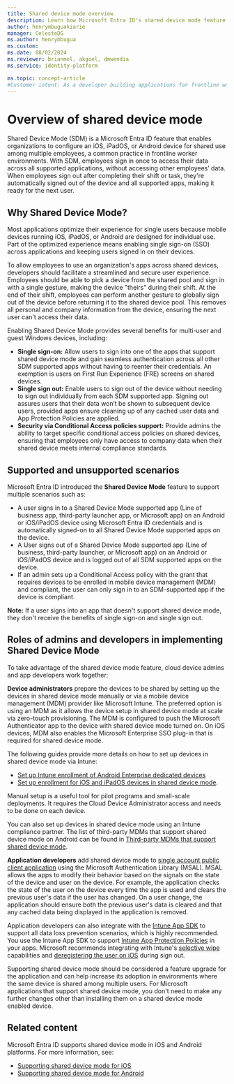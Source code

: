 ```yaml
---
title: Shared device mode overview
description: Learn how Microsoft Entra ID's shared device mode feature enables device sharing for your frontline workers.
author: henrymbuguakiarie
manager: CelesteDG
ms.author: henrymbugua
ms.custom:
ms.date: 08/02/2024
ms.reviewer: brianmel, akgoel, dmwendia
ms.service: identity-platform

ms.topic: concept-article
#Customer intent: As a developer building applications for frontline workers, I want to understand how to enable shared device mode in my apps using Microsoft Entra ID, so that I can provide a secure and optimized experience for users on shared Android and iOS devices.
---
```


# Overview of shared device mode

Shared Device Mode (SDM) is a Microsoft Entra ID feature that enables organizations to configure an iOS, iPadOS, or Android device for shared use among multiple employees, a common practice in frontline worker environments. With SDM, employees sign in once to access their data across all supported applications, without accessing other employees’ data. When employees sign out after completing their shift or task, they're automatically signed out of the device and all supported apps, making it ready for the next user.

## Why Shared Device Mode?

Most applications optimize their experience for single users because mobile devices running iOS, iPadOS, or Android are designed for individual use. Part of the optimized experience means enabling single sign-on (SSO) across applications and keeping users signed in on their devices. 

To allow employees to use an organization's apps across shared devices, developers should facilitate a streamlined and secure user experience. Employees should be able to pick a device from the shared pool and sign in with a single gesture, making the device "theirs" during their shift. At the end of their shift, employees can perform another gesture to globally sign out of the device before returning it to the shared device pool. This removes all personal and company information from the device, ensuring the next user can't access their data. 

Enabling Shared Device Mode provides several benefits for multi-user and guest Windows devices, including:

- **Single sign-on:** Allow users to sign into one of the apps that support shared device mode and gain seamless authentication across all other SDM supported apps without having to reenter their credentials. An exemption is users on First Run Experience (FRE) screens on shared devices. 
- **Single sign out:** Enable users to sign out of the device without needing to sign out individually from each SDM supported app. Signing out assures users that their data won’t be shown to subsequent device users, provided apps ensure cleaning up of any cached user data and App Protection Policies are applied.
- **Security via Conditional Access policies support:** Provide admins the ability to target specific conditional access policies on shared devices, ensuring that employees only have access to company data when their shared device meets internal compliance standards.

## Supported and unsupported scenarios

Microsoft Entra ID introduced the **Shared Device Mode** feature to support multiple scenarios such as: 

- A user signs in to a Shared Device Mode supported app (Line of business app, third-party launcher app, or Microsoft app) on an Android or iOS/iPadOS device using Microsoft Entra ID credentials and is automatically signed-on to all Shared Device Mode supported apps on the device.
- A User signs out of a Shared Device Mode supported app (Line of business, third-party launcher, or Microsoft app) on an Android or iOS/iPadOS device and is logged out of all SDM supported apps on the device.
- If an admin sets up a Conditional Access policy with the grant that requires devices to be enrolled in mobile device management (MDM) and compliant, the user can only sign in to an SDM-supported app if the device is compliant.

**Note:** If a user signs into an app that doesn't support shared device mode, they don't receive the benefits of single sign-on and single sign out.

## Roles of admins and developers in implementing Shared Device Mode

To take advantage of the shared device mode feature, cloud device admins and app developers work together:

**Device administrators** prepare the devices to be shared by setting up the devices in shared device mode manually or via a mobile device management (MDM) provider like Microsoft Intune. The preferred option is using an MDM as it allows the device setup in shared device mode at scale via zero-touch provisioning. The MDM is configured to push the Microsoft Authenticator app to the device with shared device mode turned on. On iOS devices, MDM also enables the Microsoft Enterprise SSO plug-in that is required for shared device mode. 

The following guides provide more details on how to set up devices in shared device mode via Intune:

- [Set up Intune enrollment of Android Enterprise dedicated devices](/mem/intune/enrollment/android-kiosk-enroll) 
- [Set up enrollment for iOS and iPadOS devices in shared device mode](/mem/intune/enrollment/automated-device-enrollment-shared-device-mode).

Manual setup is a useful tool for pilot programs and small-scale deployments. It requires the Cloud Device Administrator access and needs to be done on each device. 
    
You can also set up devices in shared device mode using an Intune compliance partner. The list of third-party MDMs that support shared device mode on Android can be found in [Third-party MDMs that support shared device mode](/entra/identity-platform/msal-android-shared-devices#third-party-mdms-that-support-shared-device-mode).

**Application developers** add shared device mode to [single account public client application](single-multi-account.md#single-account-public-client-application) using the Microsoft Authentication Library (MSAL). MSAL allows the apps to modify their behavior based on the signals on the state of the device and user on the device. For example, the application checks the state of the user on the device every time the app is used and clears the previous user's data if the user has changed. On a user change, the application should ensure both the previous user's data is cleared and that any cached data being displayed in the application is removed.

Application developers can also integrate with the [Intune App SDK](/mem/intune/developer/app-sdk) to support all data loss prevention scenarios, which is highly recommended. You use the Intune App SDK to support [Intune App Protection Policies](/mem/intune/apps/app-protection-policy) in your apps. Microsoft recommends integrating with Intune's [selective wipe](/mem/intune/developer/app-sdk-android-phase5#selective-wipe) capabilities and [deregistering the user on iOS](/mem/intune/developer/app-sdk-ios-phase1#deregister-user-accounts) during sign out.

Supporting shared device mode should be considered a feature upgrade for the application and can help increase its adoption in environments where the same device is shared among multiple users. For Microsoft applications that support shared device mode, you don't need to make any further changes other than installing them on a shared device mode enabled device. 

## Related content

Microsoft Entra ID supports shared device mode in iOS and Android platforms. For more information, see:

- [Supporting shared device mode for iOS](/entra/msal/objc/shared-devices-ios)
- [Supporting shared device mode for Android](msal-android-shared-devices.md)
